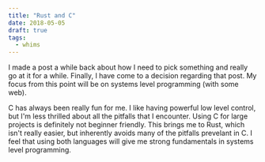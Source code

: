 ```yaml
---
title: "Rust and C"
date: 2018-05-05
draft: true
tags:
  - whims
---
```


I made a post a while back about how I need to pick something and really go at it for a while. Finally, I have come to a decision regarding that post. My focus from this point will be on systems level programming (with some web).

C has always been really fun for me. I like having powerful low level control, but I'm less thrilled about all the pitfalls that I encounter. Using C for large projects is definitely not beginner friendly. This brings me to Rust, which isn't really easier, but inherently avoids many of the pitfalls prevelant in C. I feel that using both languages will give me strong fundamentals in systems level programming.
